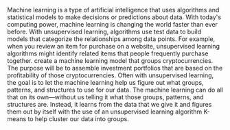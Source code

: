 Machine learning is a type of artificial intelligence that uses algorithms and statistical models to make decisions or predictions about data. With today's computing power, machine learning is changing the world faster than ever before. With unsupervised learning, algorithms use test data to build models that categorize the relationships among data points. For example, when you review an item for purchase on a website, unsupervised learning algorithms might identify related items that people frequently purchase together. create a machine learning model that groups cryptocurrencies. The purpose will be to assemble investment portfolios that are based on the profitability of those cryptocurrencies. Often with unsupervised learning, the goal is to let the machine learning help us figure out what groups, patterns, and structures to use for our data. The machine learning can do all that on its own—without us telling it what those groups, patterns, and structures are. Instead, it learns from the data that we give it and figures them out by itself with the use of an unsupervised learning algorithm K-means to help cluster our data into groups.

